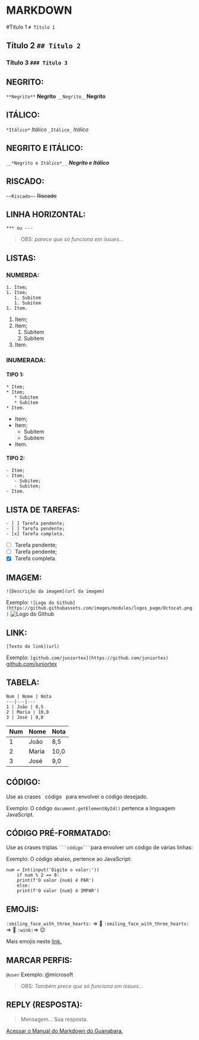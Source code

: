 # MARKDOWN
#Título 1 `# Título 1`
## Título 2 `## Título 2`
### Título 3 `### Título 3`

## NEGRITO:
`**Negrito**` **Negrito**
`__Negrito__`__Negrito__

## ITÁLICO:
`*Itálico*` *Itálico*
`_Itálico_` _Itálico_

## NEGRITO E ITÁLICO:
`__*Negrito e Itálico*__` __*Negrito e Itálico*__

## RISCADO:
`~~Riscado~~` ~~Riscado~~

## LINHA HORIZONTAL:
`*** ou ---`
> OBS: _parece que só funciona em issues..._

## LISTAS:
### NUMERDA:
```
1. Item;
1. Item;
   1. Subitem
   1. Subitem
1. Item.
```
1. Item;
1. Item;
   1. Subitem
   1. Subitem
1. Item.

### INUMERADA:
#### TIPO 1:
```
* Item;
* Item;
   * Subitem
   * Subitem
* Item.
```
* Item;
* Item;
   * Subitem
   * Subitem
* Item.

#### TIPO 2:
```
- Item;
- Item;
   - Subitem;
   - Subitem;
- Item.
```

## LISTA DE TAREFAS:
```
- [ ] Tarefa pendente;
- [ ] Tarefa pendente;
- [x] Tarefa completa.
```
- [ ] Tarefa pendente;
- [ ] Tarefa pendente;
- [x] Tarefa completa.

## IMAGEM:
`![Descrição da imagem](url da imagem)`

Exemplo:
`![Logo do Github](https://github.githubassets.com/images/modules/logos_page/Octocat.png)`
![Logo do Github](https://github.githubassets.com/images/modules/logos_page/Octocat.png)

## LINK:
`[Texto do link](url)`

Exemplo:
`[github.com/juniortex](https://github.com/juniortex)`
[github.com/juniortex](https://github.com/juniortex)

## TABELA:
```
Num | Nome | Nota
---|---|---
1 | João | 8,5
2 | Maria | 10,0
3 | José | 9,0
```
Num | Nome | Nota
---|---|---
1 | João | 8,5
2 | Maria | 10,0
3 | José | 9,0

## CÓDIGO:
Use as crases ` `código` ` para envolver o código desejado.

Exemplo:
O código `document.getElementById()` pertence a linguagem JavaScript.

## CÓDIGO PRÉ-FORMATADO:
Use as crases triplas ` ```código``` `para envolver um código de várias linhas:

Exemplo:
O código abaixo, pertence ao JavaScript:
```
num = Int(input('Digite o valor:'))
    if num % 2 == 0:
    print(f'O valor {num} é PAR')
    else:
    print(f'O valor {num} é IMPAR')
```

## EMOJIS:
`:smiling_face_with_three_hearts:` => :smiling_face_with_three_hearts:
`:smiling_face_with_three_hearts:` => :smiling_face_with_three_hearts:
`:wink:`=> :wink:

Mais emojis neste [link.](https://github.com/ikatyang/emoji-cheat-sheet)

## MARCAR PERFIS:
`@user` Exemplo: @microsoft
> OBS: _Também prece que só funciona em issues..._

## REPLY (RESPOSTA):
> Mensagem...
Sua resposta.

[Acessar o Manual do Markdown do Guanabara.](https://github.com/gustavoguanabara/git-github/tree/master/manuais-PDF)